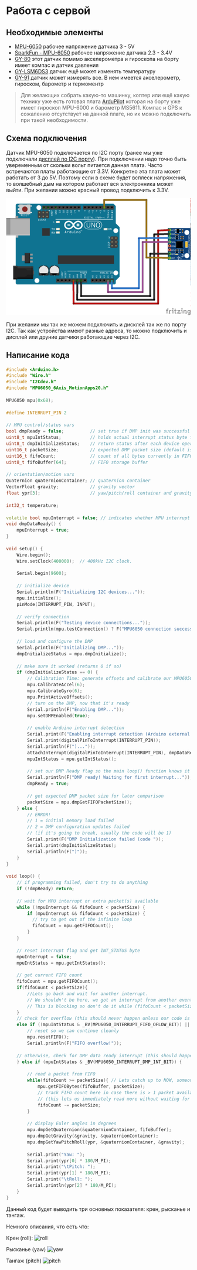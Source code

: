# Работа с сервой

## Необходимые элементы

* [MPU-6050](https://www.aliexpress.com/item/32527828492.html?spm=a2g0o.productlist.0.0.5c8158aeH02Ud8&algo_pvid=525e1db3-5957-4685-8253-2697f2c99fb9&algo_expid=525e1db3-5957-4685-8253-2697f2c99fb9-2&btsid=34bf45d6-94d9-43d3-be1a-7bbd677537c9&ws_ab_test=searchweb0_0,searchweb201602_2,searchweb201603_53) рабочее напряжение датчика 3 - 5V
* [SparkFun - MPU-6050](https://www.sparkfun.com/products/11028) рабочее напряжение датчика 2.3 - 3.4V
* [GY-80](https://www.aliexpress.com/item/32787517636.html?spm=a2g0o.productlist.0.0.36c1f412U0pjOR&algo_pvid=80754082-2516-4015-b357-9ac0ca49db45&algo_expid=80754082-2516-4015-b357-9ac0ca49db45-1&btsid=7bd26e62-cc61-490b-bd3b-79f68b444aa1&ws_ab_test=searchweb0_0,searchweb201602_2,searchweb201603_53) этот датчик помимо акселерометра и гироскопа на борту имеет компас и датчик давления
* [GY-LSM6DS3](https://www.aliexpress.com/item/32839272499.html?spm=a2g0o.productlist.0.0.7a7d526bKksDKp&algo_pvid=7b99dda0-8702-438f-a81e-3d4244ba8f8d&algo_expid=7b99dda0-8702-438f-a81e-3d4244ba8f8d-0&btsid=fa635366-eb99-4590-8f1c-f682e25cdebc&ws_ab_test=searchweb0_0,searchweb201602_2,searchweb201603_53) датчик ещё может изменять температуру
* [GY-91](https://www.aliexpress.com/item/33023942649.html?spm=a2g0o.productlist.0.0.6e3c50af2cFyt0&algo_pvid=a39398ef-1f77-453c-bc22-01706a747618&algo_expid=a39398ef-1f77-453c-bc22-01706a747618-8&btsid=d66838c7-1889-4aab-841b-bf3035083a0b&ws_ab_test=searchweb0_0,searchweb201602_2,searchweb201603_53) датчик может измерять все. В нем имеется акселерометр, гироском, барометр и термоментр

> Для желающих собрать какую-то машинку, коптер или ещё какую технику уже есть готовая плата [ArduPilot](https://www.aliexpress.com/item/32891728823.html?spm=a2g0o.productlist.0.0.49141872nzN7lG&algo_pvid=9169bde6-75fe-4bc4-b0cd-e39d9d5e4a1e&algo_expid=9169bde6-75fe-4bc4-b0cd-e39d9d5e4a1e-3&btsid=6e67af78-6da4-480d-88dc-5a0b0e20a218&ws_ab_test=searchweb0_0,searchweb201602_2,searchweb201603_53) которая на борту уже имеет гироскоп MPU-6000 и барометр MS5611. Компас и GPS к сожалению отсутствует на данной плате, но их можно подключить при такой необходимости.

## Схема подключения

Датчик MPU-6050 подключается по I2C порту (ранее мы уже подключали [дисплей по I2C порту](01p3-Termometer-i2c-lcd.md)). При подключении надо точно быть увеременным от скольки вольт питается данная плата. Часто встречаются платы работающие от 3.3V. Конкретно эта плата может работать от 3 до 5V. Поэтому если в схеме будет всплеск напряжения, то волшебный дым на котором работает вся электронника может выйти. При желании можно красный провод подключить к 3.3V.

![gyro](../img/05/gyro.png)

При желании мы так же можем подключить и дисклей так же по порту I2C. Так как устройства имеют разные адреса, то можно подключить и дисплей или друние датчики работающие через I2C.

## Написание кода

```cpp
#include <Arduino.h>
#include "Wire.h"
#include "I2Cdev.h"
#include "MPU6050_6Axis_MotionApps20.h"

MPU6050 mpu(0x68);

#define INTERRUPT_PIN 2

// MPU control/status vars
bool dmpReady = false;          // set true if DMP init was successful
uint8_t mpuIntStatus;           // holds actual interrupt status byte from MPU
uint8_t dmpInitializeStatus;    // return status after each device operation (0 = success, !0 = error)
uint16_t packetSize;            // expected DMP packet size (default is 42 bytes)
uint16_t fifoCount;             // count of all bytes currently in FIFO
uint8_t fifoBuffer[64];         // FIFO storage buffer

// orientation/motion vars
Quaternion quaternionContainer; // quaternion container
VectorFloat gravity;            // gravity vector
float ypr[3];                   // yaw/pitch/roll container and gravity vector

int32_t temperature;

volatile bool mpuInterrupt = false; // indicates whether MPU interrupt pin has gone high
void dmpDataReady() {
    mpuInterrupt = true;
}

void setup() {
    Wire.begin();
    Wire.setClock(400000);  // 400kHz I2C clock.

    Serial.begin(9600);

    // initialize device
    Serial.println(F("Initializing I2C devices..."));
    mpu.initialize();
    pinMode(INTERRUPT_PIN, INPUT);

    // verify connection
    Serial.println(F("Testing device connections..."));
    Serial.println(mpu.testConnection() ? F("MPU6050 connection successful") : F("MPU6050 connection failed"));

    // load and configure the DMP
    Serial.println(F("Initializing DMP..."));
    dmpInitializeStatus = mpu.dmpInitialize();

    // make sure it worked (returns 0 if so)
    if (dmpInitializeStatus == 0) {
        // Calibration Time: generate offsets and calibrate our MPU6050
        mpu.CalibrateAccel(6);
        mpu.CalibrateGyro(6);
        mpu.PrintActiveOffsets();
        // turn on the DMP, now that it's ready
        Serial.println(F("Enabling DMP..."));
        mpu.setDMPEnabled(true);

        // enable Arduino interrupt detection
        Serial.print(F("Enabling interrupt detection (Arduino external interrupt "));
        Serial.print(digitalPinToInterrupt(INTERRUPT_PIN));
        Serial.println(F(")..."));
        attachInterrupt(digitalPinToInterrupt(INTERRUPT_PIN), dmpDataReady, RISING);
        mpuIntStatus = mpu.getIntStatus();

        // set our DMP Ready flag so the main loop() function knows it's okay to use it
        Serial.println(F("DMP ready! Waiting for first interrupt..."));
        dmpReady = true;

        // get expected DMP packet size for later comparison
        packetSize = mpu.dmpGetFIFOPacketSize();
    } else {
        // ERROR!
        // 1 = initial memory load failed
        // 2 = DMP configuration updates failed
        // (if it's going to break, usually the code will be 1)
        Serial.print(F("DMP Initialization failed (code "));
        Serial.print(dmpInitializeStatus);
        Serial.println(F(")"));
    }
}

void loop() {
    // if programming failed, don't try to do anything
    if (!dmpReady) return;

    // wait for MPU interrupt or extra packet(s) available
    while (!mpuInterrupt && fifoCount < packetSize) {
        if (mpuInterrupt && fifoCount < packetSize) {
          // try to get out of the infinite loop
          fifoCount = mpu.getFIFOCount();
        }  
    }

    // reset interrupt flag and get INT_STATUS byte
    mpuInterrupt = false;
    mpuIntStatus = mpu.getIntStatus();

    // get current FIFO count
    fifoCount = mpu.getFIFOCount();
    if(fifoCount < packetSize){
        //Lets go back and wait for another interrupt.
        // We shouldn't be here, we got an interrupt from another event
        // This is blocking so don't do it while (fifoCount < packetSize) fifoCount = mpu.getFIFOCount();
	}
    // check for overflow (this should never happen unless our code is too inefficient)
    else if ((mpuIntStatus & _BV(MPU6050_INTERRUPT_FIFO_OFLOW_BIT)) || fifoCount >= 1024) {
        // reset so we can continue cleanly
        mpu.resetFIFO();
        Serial.println(F("FIFO overflow!"));

    // otherwise, check for DMP data ready interrupt (this should happen frequently)
    } else if (mpuIntStatus & _BV(MPU6050_INTERRUPT_DMP_INT_BIT)) {

        // read a packet from FIFO
        while(fifoCount >= packetSize){ // Lets catch up to NOW, someone is using the dreaded delay()!
            mpu.getFIFOBytes(fifoBuffer, packetSize);
            // track FIFO count here in case there is > 1 packet available
            // (this lets us immediately read more without waiting for an interrupt)
            fifoCount -= packetSize;
        }

        // display Euler angles in degrees
        mpu.dmpGetQuaternion(&quaternionContainer, fifoBuffer);
        mpu.dmpGetGravity(&gravity, &quaternionContainer);
        mpu.dmpGetYawPitchRoll(ypr, &quaternionContainer, &gravity);

        Serial.print("Yaw: ");
        Serial.print(ypr[0] * 180/M_PI);
        Serial.print("\tPitch: ");
        Serial.print(ypr[1] * 180/M_PI);
        Serial.print("\tRoll: ");
        Serial.println(ypr[2] * 180/M_PI);
    }
}
```

Данный код будет выводить три основных показателя: крен, рысканье и тангаж.

Немного описания, что есть что:

Крен (roll):
![roll](https://upload.wikimedia.org/wikipedia/commons/c/cc/Aileron_roll.gif)

Рысканье (yaw)
![yaw](https://upload.wikimedia.org/wikipedia/commons/9/96/Aileron_yaw.gif)

Тангаж (pitch)
![pitch](https://upload.wikimedia.org/wikipedia/commons/e/ec/Aileron_pitch.gif)
